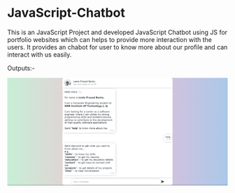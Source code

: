 # JavaScript-Chatbot
This is an JavaScript Project and developed JavaScript Chatbot using JS for portfolio websites which can helps to provide more interaction with the users. It provides an chabot for user to know more about our profile and can interact with us easily.

Outputs:-

![outputs](https://github.com/Leelaprasad001/JavaScript-Chatbot/blob/main/output.png)
